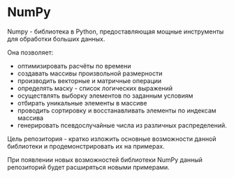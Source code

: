 # NumPy

Numpy - библиотека в Python, предоставляющая мощные инструменты для обработки больших данных. 

Она позволяет:
* оптимизировать расчёты по времени
* создавать массивы произвольной размерности
* производить векторные и матричные операции
* определять маску - список логических выражений
* осуществлять выборку элементов по заданным условиям
* отбирать уникальные элементы в массиве
* проводить сортировку и восстанавливать элементы по индексам массива
* генерировать псевдослучайные числа из различных распределений.

Цель репозитория - кратко изложить основные возможности данной библиотеки и продемонстрировать их на примерах.

При появлении новых возможностей библиотеки NumPy данный репозиторий будет расширяться новыми примерами.
